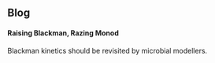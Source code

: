 ## Blog
####  Raising Blackman, Razing Monod
Blackman kinetics should be revisited by microbial modellers.

